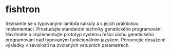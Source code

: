 fishtron
========
Seznamte se s typovanými lambda kalkuly a s jejich praktickou implementací. 
Prostudujte standardní techniky genetického programování. 
Navrhněte a implementujte prototyp systému řešící úlohu genetického programování nad typovaným funkcionálním jazykem. 
Porovnejte dosažené výsledky v závislosti na zvolených vstupních parametrech. 